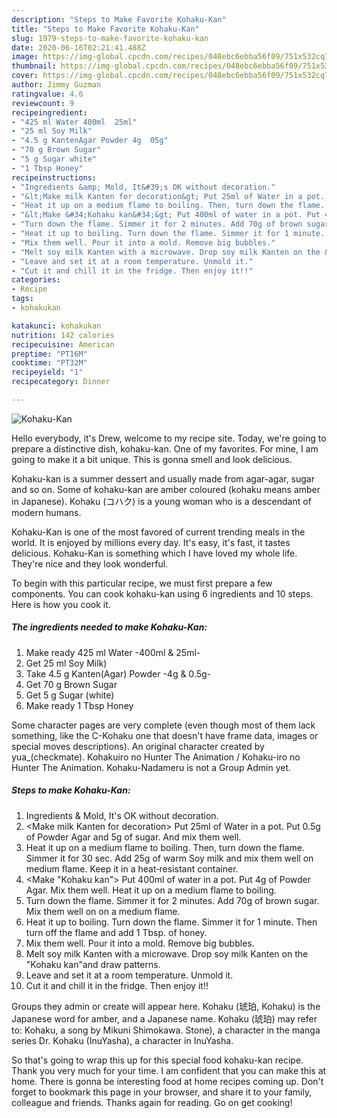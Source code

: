 ```yaml
---
description: "Steps to Make Favorite Kohaku-Kan"
title: "Steps to Make Favorite Kohaku-Kan"
slug: 1979-steps-to-make-favorite-kohaku-kan
date: 2020-06-16T02:21:41.488Z
image: https://img-global.cpcdn.com/recipes/048ebc6ebba56f09/751x532cq70/kohaku-kan-recipe-main-photo.jpg
thumbnail: https://img-global.cpcdn.com/recipes/048ebc6ebba56f09/751x532cq70/kohaku-kan-recipe-main-photo.jpg
cover: https://img-global.cpcdn.com/recipes/048ebc6ebba56f09/751x532cq70/kohaku-kan-recipe-main-photo.jpg
author: Jimmy Guzman
ratingvalue: 4.6
reviewcount: 9
recipeingredient:
- "425 ml Water 400ml  25ml"
- "25 ml Soy Milk"
- "4.5 g KantenAgar Powder 4g  05g"
- "70 g Brown Sugar"
- "5 g Sugar white"
- "1 Tbsp Honey"
recipeinstructions:
- "Ingredients &amp; Mold, It&#39;s OK without decoration."
- "&lt;Make milk Kanten for decoration&gt; Put 25ml of Water in a pot. Put 0.5g of Powder Agar and 5g of sugar. And mix them well."
- "Heat it up on a medium flame to boiling. Then, turn down the flame. Simmer it for 30 sec. Add 25g of warm Soy milk and mix them well on medium flame. Keep it in a heat‐resistant container."
- "&lt;Make &#34;Kohaku kan&#34;&gt; Put 400ml of water in a pot. Put 4g of Powder Agar. Mix them well. Heat it up on a medium flame to boiling."
- "Turn down the flame. Simmer it for 2 minutes. Add 70g of brown sugar. Mix them well on on a medium flame."
- "Heat it up to boiling. Turn down the flame. Simmer it for 1 minute. Then turn off the flame and add 1 Tbsp. of honey."
- "Mix them well. Pour it into a mold. Remove big bubbles."
- "Melt soy milk Kanten with a microwave. Drop soy milk Kanten on the &#34;Kohaku kan&#34;and draw patterns."
- "Leave and set it at a room temperature. Unmold it."
- "Cut it and chill it in the fridge. Then enjoy it!!"
categories:
- Recipe
tags:
- kohakukan

katakunci: kohakukan 
nutrition: 142 calories
recipecuisine: American
preptime: "PT16M"
cooktime: "PT32M"
recipeyield: "1"
recipecategory: Dinner

---
```



![Kohaku-Kan](https://img-global.cpcdn.com/recipes/048ebc6ebba56f09/751x532cq70/kohaku-kan-recipe-main-photo.jpg)

Hello everybody, it's Drew, welcome to my recipe site. Today, we're going to prepare a distinctive dish, kohaku-kan. One of my favorites. For mine, I am going to make it a bit unique. This is gonna smell and look delicious.

Kohaku-kan is a summer dessert and usually made from agar-agar, sugar and so on. Some of kohaku-kan are amber coloured (kohaku means amber in Japanese). Kohaku (コハク) is a young woman who is a descendant of modern humans.

Kohaku-Kan is one of the most favored of current trending meals in the world. It is enjoyed by millions every day. It's easy, it's fast, it tastes delicious. Kohaku-Kan is something which I have loved my whole life. They're nice and they look wonderful.


To begin with this particular recipe, we must first prepare a few components. You can cook kohaku-kan using 6 ingredients and 10 steps. Here is how you cook it.

<!--inarticleads1-->

##### The ingredients needed to make Kohaku-Kan:

1. Make ready 425 ml Water -400ml &amp; 25ml-
1. Get 25 ml Soy Milk)
1. Take 4.5 g Kanten(Agar) Powder -4g &amp; 0.5g-
1. Get 70 g Brown Sugar
1. Get 5 g Sugar (white)
1. Make ready 1 Tbsp Honey


Some character pages are very complete (even though most of them lack something, like the C-Kohaku one that doesn&#39;t have frame data, images or special moves descriptions). An original character created by yua_(checkmate). Kohakuiro no Hunter The Animation / Kohaku-iro no Hunter The Animation. Kohaku-Nadameru is not a Group Admin yet. 

<!--inarticleads2-->

##### Steps to make Kohaku-Kan:

1. Ingredients &amp; Mold, It&#39;s OK without decoration.
1. &lt;Make milk Kanten for decoration&gt; Put 25ml of Water in a pot. Put 0.5g of Powder Agar and 5g of sugar. And mix them well.
1. Heat it up on a medium flame to boiling. Then, turn down the flame. Simmer it for 30 sec. Add 25g of warm Soy milk and mix them well on medium flame. Keep it in a heat‐resistant container.
1. &lt;Make &#34;Kohaku kan&#34;&gt; Put 400ml of water in a pot. Put 4g of Powder Agar. Mix them well. Heat it up on a medium flame to boiling.
1. Turn down the flame. Simmer it for 2 minutes. Add 70g of brown sugar. Mix them well on on a medium flame.
1. Heat it up to boiling. Turn down the flame. Simmer it for 1 minute. Then turn off the flame and add 1 Tbsp. of honey.
1. Mix them well. Pour it into a mold. Remove big bubbles.
1. Melt soy milk Kanten with a microwave. Drop soy milk Kanten on the &#34;Kohaku kan&#34;and draw patterns.
1. Leave and set it at a room temperature. Unmold it.
1. Cut it and chill it in the fridge. Then enjoy it!!


Groups they admin or create will appear here. Kohaku (琥珀, Kohaku) is the Japanese word for amber, and a Japanese name. Kohaku (琥珀) may refer to: Kohaku, a song by Mikuni Shimokawa. Stone), a character in the manga series Dr. Kohaku (InuYasha), a character in InuYasha. 

So that's going to wrap this up for this special food kohaku-kan recipe. Thank you very much for your time. I am confident that you can make this at home. There is gonna be interesting food at home recipes coming up. Don't forget to bookmark this page in your browser, and share it to your family, colleague and friends. Thanks again for reading. Go on get cooking!
